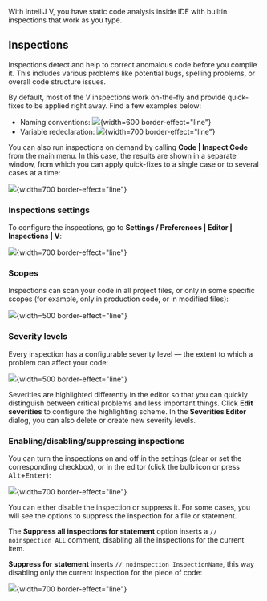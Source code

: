 [//]: # (title: Code analysis)

With IntelliJ V, you have static code analysis inside IDE with builtin inspections that work as you type.

## Inspections

Inspections detect and help to correct anomalous code before you compile it. This includes various problems like potential bugs, spelling problems, or overall code structure issues.

By default, most of the V inspections work on-the-fly and provide quick-fixes to be applied right away. Find a few examples below:

- Naming conventions:
    ![](naming-convention-example.png){width=600 border-effect="line"}
- Variable redeclaration:
    ![](variable-redeclaration-example.png){width=700 border-effect="line"}

You can also run inspections on demand by calling **Code | Inspect Code** from the main menu. In this case, the results are shown in a separate window, from which you can apply quick-fixes to a single case or to several cases at a time:

![](batch-mode.png){width=700 border-effect="line"}

### Inspections settings

To configure the inspections, go to **Settings / Preferences | Editor | Inspections | V**:

![](inspections-settings.png){width=700 border-effect="line"}

### Scopes

Inspections can scan your code in all project files, or only in some specific scopes (for example, only in production code, or in modified files):

![](scopes.png){width=500 border-effect="line"}

### Severity levels

Every inspection has a configurable severity level — the extent to which a problem can affect your code:

![](severity.png){width=500 border-effect="line"}

Severities are highlighted differently in the editor so that you can quickly distinguish between critical problems and less important things. Click **Edit severities** to configure the highlighting scheme. In the **Severities Editor** dialog, you can also delete or create new severity levels.

### Enabling/disabling/suppressing inspections

You can turn the inspections on and off in the settings (clear or set the corresponding checkbox), or in the editor (click the bulb icon or press <kbd>Alt+Enter</kbd>):

![](enable-disable-inspection.png){width=700 border-effect="line"}

You can either disable the inspection or suppress it. For some cases, you will see the options to suppress the inspection for a file or statement.

The **Suppress all inspections for statement** option inserts a `// noinspection ALL` comment, disabling all the inspections for the current item.

**Suppress for statement** inserts `// noinspection InspectionName`, this way disabling only the current inspection for the piece of code:

![](suppressed-inspection.png){width=700 border-effect="line"}
